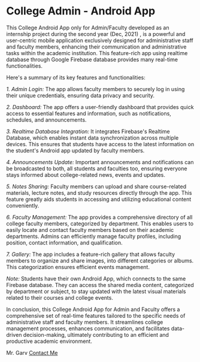 # College Admin - Android App

This College Android App only for Admin/Faculty developed as an internship project during the second year (Dec, 2021) , is a powerful and user-centric mobile application exclusively designed for administrative staff and faculty members, enhancing their communication and administrative tasks within the academic institution. This feature-rich app using realtime database through Google Firebase database provides many real-time functionalities.

Here's a summary of its key features and functionalities:

*1. Admin Login:* The app allows faculty members to securely log in using their unique credentials, ensuring data privacy and security.

*2. Dashboard:* The app offers a user-friendly dashboard that provides quick access to essential features and information, such as notifications, schedules, and announcements.

*3. Realtime Database Integration:* It integrates Firebase's Realtime Database, which enables instant data synchronization across multiple devices. This ensures that students have access to the latest information on the student's Android app updated by faculty members. 

*4. Announcements Update:* Important announcements and notifications can be broadcasted to both, all students and faculties too, ensuring everyone stays informed about college-related news, events and updates.

*5. Notes Sharing:* Faculty members can upload and share course-related materials, lecture notes, and study resources directly through the app. This feature greatly aids students in accessing and utilizing educational content conveniently.

*6. Faculty Management:* The app provides a comprehensive directory of all college faculty members, categorized by department. This enables users to easily locate and contact faculty members based on their academic departments. Admins can efficiently manage faculty profiles, including position, contact information, and qualification.

*7. Gallery:* The app includes a feature-rich gallery that allows faculty members to organize and share images, into different categories or albums. This categorization ensures efficient events management.

*Note:* Students have their own Android App, which connects to the same Firebase database. They can access the shared media content, categorized by department or subject, to stay updated with the latest visual materials related to their courses and college events.





In conclusion, this College Android App for Admin and Faculty offers a comprehensive set of real-time features tailored to the specific needs of administrative staff and faculty members. It streamlines college management processes, enhances communication, and facilitates data-driven decision-making, ultimately contributing to an efficient and productive academic environment.


Mr. Garv
[Contact Me](https://www.t.me/heygarv)
